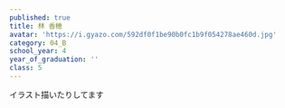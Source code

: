 ```yaml
---
published: true
title: 林 香穂
avatar: 'https://i.gyazo.com/592df0f1be90b0fc1b9f054278ae460d.jpg'
category: 04_B
school_year: 4
year_of_graduation: ''
class: 5
---
```

イラスト描いたりしてます

